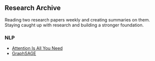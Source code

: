 ## Research Archive

Reading two research papers weekly and creating summaries on them. Staying caught up with research and building a stronger foundation.

### NLP
- [Attention Is All You Need](https://github.com/ethanwchen/papers-reading-list/blob/main/attention-is-all-you-need.md)
- [GraphSAGE](https://github.com/ethanwchen/research-reads/blob/main/inductive-representation-learning-on-large-graphs.md)
